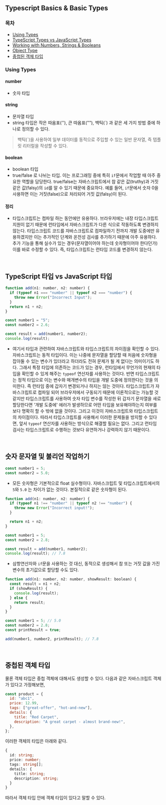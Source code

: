 ## Typescript Basics & Basic Types

### 목차

- [Using Types](#Using-Types)
- [TypeScript Types vs JavaScript Types](#TypeScript-타입-vs-JavaScript-타입)
- [Working with Numbers, Strings & Booleans](#숫자-문자열-및-불리언-작업하기)
- [Object Type](#객체-형태)
- [중첩된 객체 타입](#중첩된-객체-타입)

### Using Types

#### number

- 숫자 타입

#### string

- 문자열 타입
- string 타입은 작은 따옴표(''), 큰 따옴표(""), 백틱(`) 과 같은 세 가지 방법 중에 하나로 정의할 수 있다.

> 백틱(`)을 사용하여 일부 데이터를 동적으로 주입할 수 있는 일반 문자열, 즉 텝플릿 리터럴을 작성할 수 있다.

#### boolean

- boolean 타입
- true/false 로 나뉘는 타입. 이는 프로그래밍 중에 특히 `if`문에서 작업할 때 아주 중요한 역할을 담당한다. true/false는 자바스크립트에서 참 같은 값(truthy)과 거짓 같은 값(falsy)의 `id`를 알 수 있기 때문에 중요하다. 예를 들어, `if`문에서 숫자 0을 사용하면 이는 거짓(false)으로 처리되어 거짓 값(falsy)이 된다.

#### 정리

- 타입스크립트는 컴파일 하는 동안에만 유용하다. 브라우저에는 내장 타입스크립트 지원이 없기 때문에 런타임에서 자바스크립트가 다른 식으로 작동하도록 변경하지 않는다. 타입스크립트 코드를 자바스크립트로 컴파일하기 전까지 개발 도중에만 유용하겠지만 이는 추가적인 단계와 온전성 검사를 추가하기 때문에 아주 유용하다. 추가 기능을 통해 실수가 있는 경우(문자열이어야 하는데 숫자형이어야 한다던가) 이를 바로 수정할 수 있다. 즉, 타입스크립트는 런타임 코드를 변경하지 않는다.

</br>

## TypeScript 타입 vs JavaScript 타입

```js
function add(n1: number, n2: number) {
  if (typeof n1 === "number" || typeof n2 === "number") {
    throw new Error("Incorrect Input");
  }
  return n1 + n2;
}

const number1 = "5";
const number2 = 2.6;

const result = add(number1, number2);
console.log(result);
```

- 여기서 타입과 관련하여 자바스크립트와 타입스크립트의 차이점을 확인할 수 있다. 자바스크립트는 동적 타입이다. 이는 나중에 문자열을 할당할 때 처음에 숫자형을 잡아둘 수 있는 변수가 있더라고 하더라도 전혀 문제가 될 게 없다는 의미이기도 하다. 그래서 특정 타입에 의존하는 코드가 있는 경우, 런타임에서 무언가의 현재의 타입을 확인할 수 있게 해주는 `typeof` 연산자를 사용하는 것이다. 반면 타입스크립트는 정적 타입으로 이는 변수와 매개변수의 타입을 개발 도중에 정의한다는 것을 의미한다. 즉 런타임 중에 갑자기 변경되거나 하지는 않는 것이다. 타입스크립트가 자바스크립트로 컴파일 되어 브라우저에서 구동되기 때문에 이론적으로는 가능할 것 같지만 타입스크립트를 사용하여 숫자 타입 변수를 작성한 뒤 갑자기 문자열을 새로 할당한다면 '개발 도중에' 에러가 발생하므로 어떤 타입을 보유해야하는지 여부를 보다 명확히 할 수 밖에 없을 것이다. 그리고 이것이 자바스크립트와 타입스크립트의 차이점이다. 따라서 타입스크립트를 사용해서 이러한 문제들을 방지할 수 있다면, 앞서 `typeof` 연산자를 사용하는 방식으로 해결할 필요는 없다. 그리고 런타임 검사는 타입스크립트로 수행하는 것보다 유연하거나 강력하지 않기 때문이다.

</br>

## 숫자 문자열 및 불리언 작업하기

```js
const number1 = 5;
const number2 = 5.0;
```

- 모든 숫자형은 기본적으로 float 실수형이다. 자바스크립트 및 타입스크립트에서의 `5`와 `5.0` 는 차이가 없는 것이다. 본질적으로 같은 숫자형이 된다.

```js
function add(n1: number, n2: number) {
  if (typeof n1 !== "number" || typeof n2 !== "number") {
    throw new Error("Incorrect input!");
  }

  return n1 + n2;
}

const number1 = 5;
const number2 = 2.8;

const result = add(number1, number2);
console.log(result); // 7.8
```

- 삼항연산자와 `if`문을 사용하는 것 대신, 동적으로 생성해서 참 또는 거짓 값을 가진 변수의 초기값으로 할당할 수도 있다.

```js
function add(n1: number, n2: number, showResult: boolean) {
  const result = n1 + n2;
  if (showResult) {
    console.log(result);
  } else {
    return result;
  }
}

const number1 = 5; // 5.0
const number2 = 2.8;
const printResult = true;

add(number1, number2, printResult); // 7.8
```

</br>

## 중첩된 객체 타입

물론 객체 타입은 중첩 객체에 대해서도 생성할 수 있다.
다음과 같은 자바스크립트 객체가 있다고 가정해보면,

```js
const product = {
  id: "abc1",
  price: 12.99,
  tags: ["great-offer", "hot-and-new"],
  details: {
    title: "Red Carpet",
    description: "A great carpet - almost brand-new!",
  },
};
```

이러한 객체의 타입은 아래와 같다.

```ts
{
  id: string;
  price: number;
  tags: string[];
  details: {
    title: string;
    description: string;
  }
}
```

따라서 객체 타입 안에 객체 타입이 있다고 말할 수 있다.

</br>
